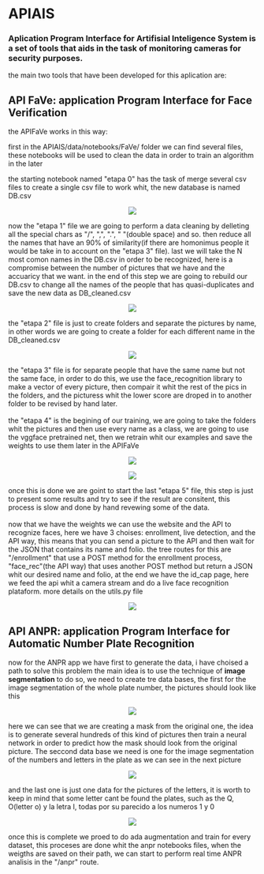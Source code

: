 # APIAIS


### Aplication Program Interface for Artifisial Inteligence System is a set of tools that aids in the task of monitoring cameras for security purposes. 

the main two tools that have been developed for this aplication are:

## API FaVe: application Program Interface for Face Verification

the APIFaVe works in this way:

first in the APIAIS/data/notebooks/FaVe/ folder we can find several files, these notebooks will be used to clean the data in order to train an algorithm in the later 

the starting notebook named "etapa 0" has the task of merge several csv files to create a single csv file to work whit, the new database is named DB.csv 
<p align="center">
  <img src = "https://i.imgur.com/LwL5lvy.png">
</p>

now the "etapa 1" file we are going to perform a data cleaning by delleting all the special chars as "/", ",", ".", "  "(double space) and so. then reduce all the names that have an 90% of similarity(if there are homonimus people it would be take in to account on the "etapa 3" file). last we will take the N most comon names in the DB.csv in order to be recognized, here is a compromise between the number of pictures that we have and the accuaricy that we want. in the end of this step we are going to rebuild our DB.csv to change all the names of the people that has quasi-duplicates and save the new data as DB_cleaned.csv
<p align="center">
  <img src = "https://i.imgur.com/inBLDke.png">
</p>

the "etapa 2" file is just to create folders and separate the pictures by name, in other words we are going to create a folder for each different name in the DB_cleaned.csv
<p align="center">
  <img src = "https://i.imgur.com/R805WMd.png">
</p>
the "etapa 3" file is for separate people that have the same name but not the same face, in order to do this, we use the face_recognition library to make a vector of every picture, then compair it whit the rest of the pics in the folders, and the picturess whit the lower  score are droped in to another folder to be revised by hand later.  
 <br />
 <br />
the "etapa 4" is the begining of our training, we are going to take the folders whit the pictures and then use every name as a class, we are going to use the vggface pretrained net, then we retrain whit our examples and save the weights to use them later in the APIFaVe
<p align="center">
  <img src = "https://i.imgur.com/pkj7W9v.png">
</p>
<p align="center">
  <img src = "https://i.imgur.com/ojPlQof.png">
</p>
once this is done we are goint to start the last "etapa 5" file, this step is just to present some results and try to see if the result are consitent, this process is slow and done by hand revewing some of the data.    
 <br />
 <br />
now that we have the weights we can use the website and the API to recognize faces, here we have 3 choises: enrollment, live detection, and the API way, this means that you can send a picture to the API and then wait for the JSON that contains its name and folio. the tree routes for this are "/enrollment" that use a POST method for the enrollment process, "face_rec"(the API way) that uses another POST method but return a JSON whit our desired name and folio, at the end we have the id_cap page, here we feed the api whit a camera stream and do a live face recognition plataform. more details on the utils.py file
<p align="center">
  <img src = "https://i.imgur.com/8ThYcMS.png">
</p>

## API ANPR: application Program Interface for Automatic Number Plate Recognition

now for the ANPR app we have first to generate the data, i have choised a path to solve this problem the main idea is to use the technique of **image segmentation** to do so, we need to create tre data bases, the first for the image segmentation of the whole plate number, the pictures should look like this
<p align="center">
  <img src = "https://i.imgur.com/6kPknyL.png">
</p>

here we can see that we are creating a mask from the original one, the idea is to generate several hundreds of this kind of pictures then train a neural network in order to predict how the mask should look from the original picture. The seccond data base we need is one for the image segmentation of the numbers and letters in the plate as we can see in the next picture
<p align="center">
  <img src = "https://i.imgur.com/ZTt00lK.png">
</p>
and the last one is just one data for the pictures of the letters, it is worth to keep in mind that some letter cant be found the plates, such as the Q, O(letter o) y la letra I, todas por su parecido a los numeros 1 y 0


<p align="center">
  <img src = "https://i.imgur.com/a3u1904.png">
</p>

once this is complete we proed to do ada augmentation and train for every dataset, this proceses are done whit the anpr notebooks files, when the weigths are saved on their path, we can start to perform real time ANPR analisis in the "/anpr" route.

